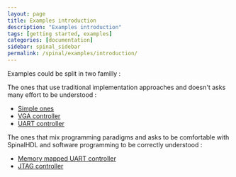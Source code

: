 ```yaml
---
layout: page
title: Examples introduction
description: "Examples introduction"
tags: [getting started, examples]
categories: [documentation]
sidebar: spinal_sidebar
permalink: /spinal/examples/introduction/
---
```


Examples could be split in two familly :

The ones that use traditional implementation approaches and doesn't asks many effort to be understood :

- [Simple ones](/SpinalDoc/spinal/examples/simple/introduction/)
- [VGA controller](/SpinalDoc/spinal/examples/vga/)
- [UART controller](/SpinalDoc/spinal/examples/uart/)

The ones that mix programming paradigms and asks to be comfortable with SpinalHDL and software programming to be correctly understood :

- [Memory mapped UART controller](/SpinalDoc/spinal/examples/memory_mapped_uart/)
- [JTAG controller](/SpinalDoc/spinal/examples/jtag/)
